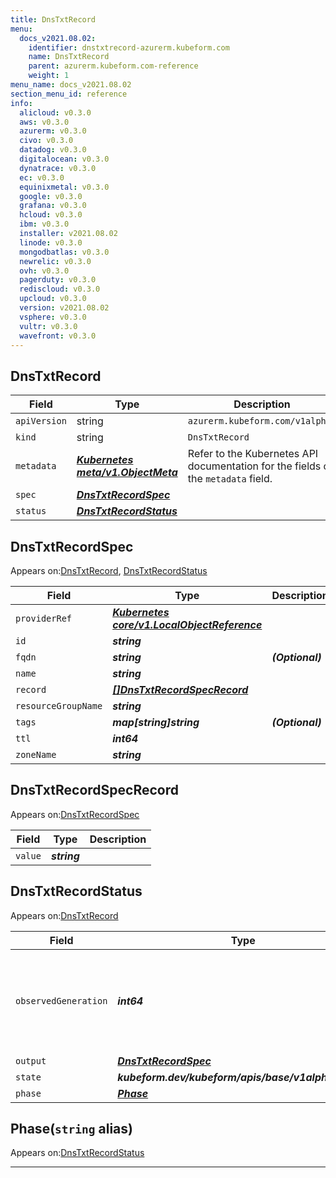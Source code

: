 ```yaml
---
title: DnsTxtRecord
menu:
  docs_v2021.08.02:
    identifier: dnstxtrecord-azurerm.kubeform.com
    name: DnsTxtRecord
    parent: azurerm.kubeform.com-reference
    weight: 1
menu_name: docs_v2021.08.02
section_menu_id: reference
info:
  alicloud: v0.3.0
  aws: v0.3.0
  azurerm: v0.3.0
  civo: v0.3.0
  datadog: v0.3.0
  digitalocean: v0.3.0
  dynatrace: v0.3.0
  ec: v0.3.0
  equinixmetal: v0.3.0
  google: v0.3.0
  grafana: v0.3.0
  hcloud: v0.3.0
  ibm: v0.3.0
  installer: v2021.08.02
  linode: v0.3.0
  mongodbatlas: v0.3.0
  newrelic: v0.3.0
  ovh: v0.3.0
  pagerduty: v0.3.0
  rediscloud: v0.3.0
  upcloud: v0.3.0
  version: v2021.08.02
  vsphere: v0.3.0
  vultr: v0.3.0
  wavefront: v0.3.0
---
```


## DnsTxtRecord
| Field | Type | Description |
| ------ | ----- | ----------- |
| `apiVersion` | string | `azurerm.kubeform.com/v1alpha1` |
|    `kind` | string | `DnsTxtRecord` |
| `metadata` | ***[Kubernetes meta/v1.ObjectMeta](https://v1-18.docs.kubernetes.io/docs/reference/generated/kubernetes-api/v1.18/#objectmeta-v1-meta)***|Refer to the Kubernetes API documentation for the fields of the `metadata` field.|
| `spec` | ***[DnsTxtRecordSpec](#dnstxtrecordspec)***||
| `status` | ***[DnsTxtRecordStatus](#dnstxtrecordstatus)***||
## DnsTxtRecordSpec

Appears on:[DnsTxtRecord](#dnstxtrecord), [DnsTxtRecordStatus](#dnstxtrecordstatus)

| Field | Type | Description |
| ------ | ----- | ----------- |
| `providerRef` | ***[Kubernetes core/v1.LocalObjectReference](https://v1-18.docs.kubernetes.io/docs/reference/generated/kubernetes-api/v1.18/#localobjectreference-v1-core)***||
| `id` | ***string***||
| `fqdn` | ***string***| ***(Optional)*** |
| `name` | ***string***||
| `record` | ***[[]DnsTxtRecordSpecRecord](#dnstxtrecordspecrecord)***||
| `resourceGroupName` | ***string***||
| `tags` | ***map[string]string***| ***(Optional)*** |
| `ttl` | ***int64***||
| `zoneName` | ***string***||
## DnsTxtRecordSpecRecord

Appears on:[DnsTxtRecordSpec](#dnstxtrecordspec)

| Field | Type | Description |
| ------ | ----- | ----------- |
| `value` | ***string***||
## DnsTxtRecordStatus

Appears on:[DnsTxtRecord](#dnstxtrecord)

| Field | Type | Description |
| ------ | ----- | ----------- |
| `observedGeneration` | ***int64***| ***(Optional)*** Resource generation, which is updated on mutation by the API Server.|
| `output` | ***[DnsTxtRecordSpec](#dnstxtrecordspec)***| ***(Optional)*** |
| `state` | ***kubeform.dev/kubeform/apis/base/v1alpha1.State***| ***(Optional)*** |
| `phase` | ***[Phase](#phase)***| ***(Optional)*** |
## Phase(`string` alias)

Appears on:[DnsTxtRecordStatus](#dnstxtrecordstatus)

---
